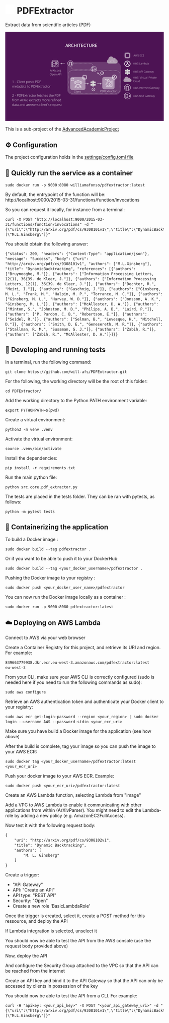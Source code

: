 # <img src="https://github.com/will-afs/AdvancedAcademicProject/blob/main/doc/Icons/PDFExtractor.png" width="30"> PDFExtractor
Extract data from scientific articles (PDF)

<img src="https://github.com/will-afs/AdvancedAcademicProject/blob/main/doc/Deployment%20architecture/PDFExtractor/PDFExtractor%20architecture.png" width="700">

This is a sub-project of the [AdvancedAcademicProject](https://github.com/will-afs/AdvancedAcademicProject/)

⚙️ Configuration
-----------------
The project configuration holds in the [settings/config.toml file](https://github.com/will-afs/PDFExtractor/blob/main/settings/config.toml)

🐇 Quickly run the service as a container
------------------------------------------

    sudo docker run -p 9000:8080 williamafonso/pdfextractor:latest
    
By default, the entrypoint of the function will be: http://localhost:9000/2015-03-31/functions/function/invocations

So you can request it locally, for instance from a terminal:

    curl -X POST "http://localhost:9000/2015-03-31/functions/function/invocations" -d "{\"uri\":\"http://arxiv.org/pdf/cs/9308101v1\",\"title\":\"DynamicBacktracking\",\"authors\":[\"M.L.Ginsberg\"]}"

You should obtain the following answer:

    {"status": 200, "headers": {"Content-Type": "application/json"}, "message": "Success", "body": {"uri": "http://arxiv.org/pdf/cs/9308101v1", "authors": ["M.L.Ginsberg"], "title": "DynamicBacktracking", "references": [{"authors": ["Bruynooghe, M."]}, {"authors": ["Information Processing Letters, 12(1), 36{39. de Kleer, J."]}, {"authors": ["Information Processing Letters, 12(1), 36{39. de Kleer, J."]}, {"authors": ["Dechter, R.", "Meiri, I."]}, {"authors": ["Gaschnig, J."]}, {"authors": ["Ginsberg, M. L.", "Frank, M.", "Halpin, M. P.", "Torrance, M. C."]}, {"authors": ["Ginsberg, M. L.", "Harvey, W. D."]}, {"authors": ["Jonsson, A. K.", "Ginsberg, M. L."]}, {"authors": ["McAllester, D. A."]}, {"authors": ["Minton, S.", "Johnston, M. D.", "Philips, A. B.", "Laird, P."]}, {"authors": ["P. Purdom, C. B.", "Robertson, E."]}, {"authors": ["Seidel, R."]}, {"authors": ["Selman, B.", "Levesque, H.", "Mitchell, D."]}, {"authors": ["Smith, D. E.", "Genesereth, M. R."]}, {"authors": ["Stallman, R. M.", "Sussman, G. J."]}, {"authors": ["Zabih, R."]}, {"authors": ["Zabih, R.", "McAllester, D. A."]}]}}

🧪 Developing and running tests
--------------------------------
In a terminal, run the following command:

    git clone https://github.com/will-afs/PDFExtractor.git

For the following, the working directory will be the root of this folder:

    cd PDFExtractor/
    
Add the working directory to the Python PATH environment variable:

    export PYTHONPATH=$(pwd)
    
Create a virtual environment:

    python3 -m venv .venv

Activate the virtual environment:
    
    source .venv/bin/activate
    
Install the dependencies:
    
    pip install -r requirements.txt

Run the main python file:

    python src.core.pdf_extractor.py

The tests are placed in the tests folder. They can be ran with pytests, as follows:

    python -m pytest tests

 🐋 Containerizing the application 
----------------------------------
To build a Docker image :

    sudo docker build --tag pdfextractor .
    
Or if you want to be able to push it to your DockerHub:

    sudo docker build --tag <your_docker_username>/pdfextractor .

Pushing the Docker image to your registry :

    sudo docker push <your_docker_user_name>/pdfextractor

You can now run the Docker image locally as a container :

    sudo docker run -p 9000:8080 pdfextractor:latest
    
☁️ Deploying on AWS Lambda
---------------------------
Connect to AWS via your web browser

Create a Container Registry for this project, and retrieve its URI and region. For example:

    849663779938.dkr.ecr.eu-west-3.amazonaws.com/pdfextractor:latest
    eu-west-3

From your CLI, make sure your AWS CLI is correctly configured (sudo is needed here if you need to run the following commands as sudo):

    sudo aws configure

Retrieve an AWS authentication token and authenticate your Docker client to your registry:

    sudo aws ecr get-login-password --region <your_region> | sudo docker login --username AWS --password-stdin <your_ecr_uri>

Make sure you have build a Docker image for the application (see how above)

After the build is complete, tag your image so you can push the image to your AWS ECR:

    sudo docker tag <your_docker_username>/pdfextractor:latest <your_ecr_uri>

Push your docker image to your AWS ECR. Example:

    sudo docker push <your_ecr_uri>/pdfextractor:latest
    
Create an AWS Lambda function, selecting Lambda from "image"

Add a VPC to AWS Lambda to enable it communicating with other applications from within (ArXivParser).
You might need to edit the Lambda-role by adding a new policy (e.g. AmazonEC2FullAccess).

Now test it with the following request body:

    {
        "uri": "http://arxiv.org/pdf/cs/9308102v1",
        "title": "Dynamic Backtracking",
        "authors": [
            "M. L. Ginsberg"
        ]
    }

Create a trigger:
- "API Gateway"
- API: "Create an API"
- API type: "REST API"
- Security: "Open"
- Create a new role 'BasicLambdaRole'

Once the trigger is created, select it, create a POST method for this ressource, and deploy the API

If Lambda integration is selected, unselect it

You should now be able to test the API from the AWS console (use the request body provided above)

Now, deploy the API

And configure the Security Group attached to the VPC so that the API can be reached from the internet

Create an API key and bind it to the API Gateway so that the API can only be accessed by clients in possession of the key

You should now be able to test the API from a CLI. For example:

    curl -H "apikey: <your_api_key>" -X POST "<your_api_gateway_uri>" -d "{\"uri\":\"http://arxiv.org/pdf/cs/9308101v1\",\"title\":\"DynamicBacktracking\",\"authors\":[\"M.L.Ginsberg\"]}"

